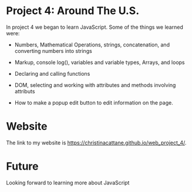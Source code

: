 # Project 4: Around The U.S.

In project 4 we began to learn JavaScript. Some of the things we learned were:

* Numbers, Mathematical Operations, strings, concatenation, and converting numbers into strings 

* Markup, console log(), variables and variable types, Arrays, and loops

* Declaring and calling functions

* DOM, selecting and working with attributes and methods involving attributs

* How to make a popup edit button to edit information on the page.

# Website

The link to my website is https://christinacattane.github.io/web_project_4/.

# Future

Looking forward to learning more about JavaScript
